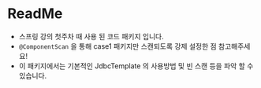 


# ReadMe

- 스프링 강의 첫주차 때 사용 된 코드 패키지 입니다.
- `@ComponentScan` 을 통해 case1 패키지만 스캔되도록 강제 설정한 점 참고해주세요!
- 이 패키지에서는 기본적인 JdbcTemplate 의 사용방법 및 빈 스캔 등을 파악 할 수 있습니다.
